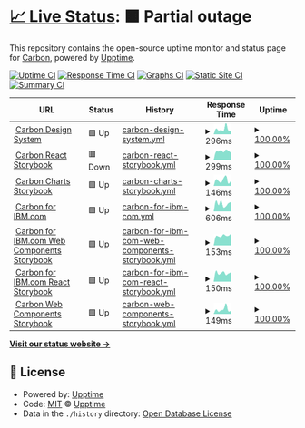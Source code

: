 # [📈 Live Status](https://carbon-design-system.github.io/uptime): <!--live status--> **🟧 Partial outage**

This repository contains the open-source uptime monitor and status page for [Carbon](https://www.carbondesignsystem.com/), powered by [Upptime](https://github.com/upptime/upptime).

[![Uptime CI](https://github.com/carbon-design-system/uptime/workflows/Uptime%20CI/badge.svg)](https://github.com/carbon-design-system/uptime/actions?query=workflow%3A%22Uptime+CI%22)
[![Response Time CI](https://github.com/carbon-design-system/uptime/workflows/Response%20Time%20CI/badge.svg)](https://github.com/carbon-design-system/uptime/actions?query=workflow%3A%22Response+Time+CI%22)
[![Graphs CI](https://github.com/carbon-design-system/uptime/workflows/Graphs%20CI/badge.svg)](https://github.com/carbon-design-system/uptime/actions?query=workflow%3A%22Graphs+CI%22)
[![Static Site CI](https://github.com/carbon-design-system/uptime/workflows/Static%20Site%20CI/badge.svg)](https://github.com/carbon-design-system/uptime/actions?query=workflow%3A%22Static+Site+CI%22)
[![Summary CI](https://github.com/carbon-design-system/uptime/workflows/Summary%20CI/badge.svg)](https://github.com/carbon-design-system/uptime/actions?query=workflow%3A%22Summary+CI%22)

<!--start: status pages-->
<!-- This summary is generated by Upptime (https://github.com/upptime/upptime) -->
<!-- Do not edit this manually, your changes will be overwritten -->
<!-- prettier-ignore -->
| URL | Status | History | Response Time | Uptime |
| --- | ------ | ------- | ------------- | ------ |
| <img alt="" src="https://favicons.githubusercontent.com/www.carbondesignsystem.com" height="13"> [Carbon Design System](https://www.carbondesignsystem.com) | 🟩 Up | [carbon-design-system.yml](https://github.com/carbon-design-system/uptime/commits/HEAD/history/carbon-design-system.yml) | <details><summary><img alt="Response time graph" src="./graphs/carbon-design-system/response-time-week.png" height="20"> 296ms</summary><br><a href="https://carbon-design-system.github.io/uptime/history/carbon-design-system"><img alt="Response time 1652" src="https://img.shields.io/endpoint?url=https%3A%2F%2Fraw.githubusercontent.com%2Fcarbon-design-system%2Fuptime%2FHEAD%2Fapi%2Fcarbon-design-system%2Fresponse-time.json"></a><br><a href="https://carbon-design-system.github.io/uptime/history/carbon-design-system"><img alt="24-hour response time 180" src="https://img.shields.io/endpoint?url=https%3A%2F%2Fraw.githubusercontent.com%2Fcarbon-design-system%2Fuptime%2FHEAD%2Fapi%2Fcarbon-design-system%2Fresponse-time-day.json"></a><br><a href="https://carbon-design-system.github.io/uptime/history/carbon-design-system"><img alt="7-day response time 296" src="https://img.shields.io/endpoint?url=https%3A%2F%2Fraw.githubusercontent.com%2Fcarbon-design-system%2Fuptime%2FHEAD%2Fapi%2Fcarbon-design-system%2Fresponse-time-week.json"></a><br><a href="https://carbon-design-system.github.io/uptime/history/carbon-design-system"><img alt="30-day response time 346" src="https://img.shields.io/endpoint?url=https%3A%2F%2Fraw.githubusercontent.com%2Fcarbon-design-system%2Fuptime%2FHEAD%2Fapi%2Fcarbon-design-system%2Fresponse-time-month.json"></a><br><a href="https://carbon-design-system.github.io/uptime/history/carbon-design-system"><img alt="1-year response time 1652" src="https://img.shields.io/endpoint?url=https%3A%2F%2Fraw.githubusercontent.com%2Fcarbon-design-system%2Fuptime%2FHEAD%2Fapi%2Fcarbon-design-system%2Fresponse-time-year.json"></a></details> | <details><summary><a href="https://carbon-design-system.github.io/uptime/history/carbon-design-system">100.00%</a></summary><a href="https://carbon-design-system.github.io/uptime/history/carbon-design-system"><img alt="All-time uptime 99.88%" src="https://img.shields.io/endpoint?url=https%3A%2F%2Fraw.githubusercontent.com%2Fcarbon-design-system%2Fuptime%2FHEAD%2Fapi%2Fcarbon-design-system%2Fuptime.json"></a><br><a href="https://carbon-design-system.github.io/uptime/history/carbon-design-system"><img alt="24-hour uptime 100.00%" src="https://img.shields.io/endpoint?url=https%3A%2F%2Fraw.githubusercontent.com%2Fcarbon-design-system%2Fuptime%2FHEAD%2Fapi%2Fcarbon-design-system%2Fuptime-day.json"></a><br><a href="https://carbon-design-system.github.io/uptime/history/carbon-design-system"><img alt="7-day uptime 100.00%" src="https://img.shields.io/endpoint?url=https%3A%2F%2Fraw.githubusercontent.com%2Fcarbon-design-system%2Fuptime%2FHEAD%2Fapi%2Fcarbon-design-system%2Fuptime-week.json"></a><br><a href="https://carbon-design-system.github.io/uptime/history/carbon-design-system"><img alt="30-day uptime 100.00%" src="https://img.shields.io/endpoint?url=https%3A%2F%2Fraw.githubusercontent.com%2Fcarbon-design-system%2Fuptime%2FHEAD%2Fapi%2Fcarbon-design-system%2Fuptime-month.json"></a><br><a href="https://carbon-design-system.github.io/uptime/history/carbon-design-system"><img alt="1-year uptime 99.88%" src="https://img.shields.io/endpoint?url=https%3A%2F%2Fraw.githubusercontent.com%2Fcarbon-design-system%2Fuptime%2FHEAD%2Fapi%2Fcarbon-design-system%2Fuptime-year.json"></a></details>
| <img alt="" src="https://favicons.githubusercontent.com/react.carbondesignsystem.com" height="13"> [Carbon React Storybook](https://react.carbondesignsystem.com) | 🟥 Down | [carbon-react-storybook.yml](https://github.com/carbon-design-system/uptime/commits/HEAD/history/carbon-react-storybook.yml) | <details><summary><img alt="Response time graph" src="./graphs/carbon-react-storybook/response-time-week.png" height="20"> 299ms</summary><br><a href="https://carbon-design-system.github.io/uptime/history/carbon-react-storybook"><img alt="Response time 441" src="https://img.shields.io/endpoint?url=https%3A%2F%2Fraw.githubusercontent.com%2Fcarbon-design-system%2Fuptime%2FHEAD%2Fapi%2Fcarbon-react-storybook%2Fresponse-time.json"></a><br><a href="https://carbon-design-system.github.io/uptime/history/carbon-react-storybook"><img alt="24-hour response time 249" src="https://img.shields.io/endpoint?url=https%3A%2F%2Fraw.githubusercontent.com%2Fcarbon-design-system%2Fuptime%2FHEAD%2Fapi%2Fcarbon-react-storybook%2Fresponse-time-day.json"></a><br><a href="https://carbon-design-system.github.io/uptime/history/carbon-react-storybook"><img alt="7-day response time 299" src="https://img.shields.io/endpoint?url=https%3A%2F%2Fraw.githubusercontent.com%2Fcarbon-design-system%2Fuptime%2FHEAD%2Fapi%2Fcarbon-react-storybook%2Fresponse-time-week.json"></a><br><a href="https://carbon-design-system.github.io/uptime/history/carbon-react-storybook"><img alt="30-day response time 277" src="https://img.shields.io/endpoint?url=https%3A%2F%2Fraw.githubusercontent.com%2Fcarbon-design-system%2Fuptime%2FHEAD%2Fapi%2Fcarbon-react-storybook%2Fresponse-time-month.json"></a><br><a href="https://carbon-design-system.github.io/uptime/history/carbon-react-storybook"><img alt="1-year response time 441" src="https://img.shields.io/endpoint?url=https%3A%2F%2Fraw.githubusercontent.com%2Fcarbon-design-system%2Fuptime%2FHEAD%2Fapi%2Fcarbon-react-storybook%2Fresponse-time-year.json"></a></details> | <details><summary><a href="https://carbon-design-system.github.io/uptime/history/carbon-react-storybook">100.00%</a></summary><a href="https://carbon-design-system.github.io/uptime/history/carbon-react-storybook"><img alt="All-time uptime 100.00%" src="https://img.shields.io/endpoint?url=https%3A%2F%2Fraw.githubusercontent.com%2Fcarbon-design-system%2Fuptime%2FHEAD%2Fapi%2Fcarbon-react-storybook%2Fuptime.json"></a><br><a href="https://carbon-design-system.github.io/uptime/history/carbon-react-storybook"><img alt="24-hour uptime 99.99%" src="https://img.shields.io/endpoint?url=https%3A%2F%2Fraw.githubusercontent.com%2Fcarbon-design-system%2Fuptime%2FHEAD%2Fapi%2Fcarbon-react-storybook%2Fuptime-day.json"></a><br><a href="https://carbon-design-system.github.io/uptime/history/carbon-react-storybook"><img alt="7-day uptime 100.00%" src="https://img.shields.io/endpoint?url=https%3A%2F%2Fraw.githubusercontent.com%2Fcarbon-design-system%2Fuptime%2FHEAD%2Fapi%2Fcarbon-react-storybook%2Fuptime-week.json"></a><br><a href="https://carbon-design-system.github.io/uptime/history/carbon-react-storybook"><img alt="30-day uptime 100.00%" src="https://img.shields.io/endpoint?url=https%3A%2F%2Fraw.githubusercontent.com%2Fcarbon-design-system%2Fuptime%2FHEAD%2Fapi%2Fcarbon-react-storybook%2Fuptime-month.json"></a><br><a href="https://carbon-design-system.github.io/uptime/history/carbon-react-storybook"><img alt="1-year uptime 100.00%" src="https://img.shields.io/endpoint?url=https%3A%2F%2Fraw.githubusercontent.com%2Fcarbon-design-system%2Fuptime%2FHEAD%2Fapi%2Fcarbon-react-storybook%2Fuptime-year.json"></a></details>
| <img alt="" src="https://favicons.githubusercontent.com/charts.carbondesignsystem.com" height="13"> [Carbon Charts Storybook](https://charts.carbondesignsystem.com) | 🟩 Up | [carbon-charts-storybook.yml](https://github.com/carbon-design-system/uptime/commits/HEAD/history/carbon-charts-storybook.yml) | <details><summary><img alt="Response time graph" src="./graphs/carbon-charts-storybook/response-time-week.png" height="20"> 146ms</summary><br><a href="https://carbon-design-system.github.io/uptime/history/carbon-charts-storybook"><img alt="Response time 147" src="https://img.shields.io/endpoint?url=https%3A%2F%2Fraw.githubusercontent.com%2Fcarbon-design-system%2Fuptime%2FHEAD%2Fapi%2Fcarbon-charts-storybook%2Fresponse-time.json"></a><br><a href="https://carbon-design-system.github.io/uptime/history/carbon-charts-storybook"><img alt="24-hour response time 117" src="https://img.shields.io/endpoint?url=https%3A%2F%2Fraw.githubusercontent.com%2Fcarbon-design-system%2Fuptime%2FHEAD%2Fapi%2Fcarbon-charts-storybook%2Fresponse-time-day.json"></a><br><a href="https://carbon-design-system.github.io/uptime/history/carbon-charts-storybook"><img alt="7-day response time 146" src="https://img.shields.io/endpoint?url=https%3A%2F%2Fraw.githubusercontent.com%2Fcarbon-design-system%2Fuptime%2FHEAD%2Fapi%2Fcarbon-charts-storybook%2Fresponse-time-week.json"></a><br><a href="https://carbon-design-system.github.io/uptime/history/carbon-charts-storybook"><img alt="30-day response time 138" src="https://img.shields.io/endpoint?url=https%3A%2F%2Fraw.githubusercontent.com%2Fcarbon-design-system%2Fuptime%2FHEAD%2Fapi%2Fcarbon-charts-storybook%2Fresponse-time-month.json"></a><br><a href="https://carbon-design-system.github.io/uptime/history/carbon-charts-storybook"><img alt="1-year response time 147" src="https://img.shields.io/endpoint?url=https%3A%2F%2Fraw.githubusercontent.com%2Fcarbon-design-system%2Fuptime%2FHEAD%2Fapi%2Fcarbon-charts-storybook%2Fresponse-time-year.json"></a></details> | <details><summary><a href="https://carbon-design-system.github.io/uptime/history/carbon-charts-storybook">100.00%</a></summary><a href="https://carbon-design-system.github.io/uptime/history/carbon-charts-storybook"><img alt="All-time uptime 100.00%" src="https://img.shields.io/endpoint?url=https%3A%2F%2Fraw.githubusercontent.com%2Fcarbon-design-system%2Fuptime%2FHEAD%2Fapi%2Fcarbon-charts-storybook%2Fuptime.json"></a><br><a href="https://carbon-design-system.github.io/uptime/history/carbon-charts-storybook"><img alt="24-hour uptime 100.00%" src="https://img.shields.io/endpoint?url=https%3A%2F%2Fraw.githubusercontent.com%2Fcarbon-design-system%2Fuptime%2FHEAD%2Fapi%2Fcarbon-charts-storybook%2Fuptime-day.json"></a><br><a href="https://carbon-design-system.github.io/uptime/history/carbon-charts-storybook"><img alt="7-day uptime 100.00%" src="https://img.shields.io/endpoint?url=https%3A%2F%2Fraw.githubusercontent.com%2Fcarbon-design-system%2Fuptime%2FHEAD%2Fapi%2Fcarbon-charts-storybook%2Fuptime-week.json"></a><br><a href="https://carbon-design-system.github.io/uptime/history/carbon-charts-storybook"><img alt="30-day uptime 100.00%" src="https://img.shields.io/endpoint?url=https%3A%2F%2Fraw.githubusercontent.com%2Fcarbon-design-system%2Fuptime%2FHEAD%2Fapi%2Fcarbon-charts-storybook%2Fuptime-month.json"></a><br><a href="https://carbon-design-system.github.io/uptime/history/carbon-charts-storybook"><img alt="1-year uptime 100.00%" src="https://img.shields.io/endpoint?url=https%3A%2F%2Fraw.githubusercontent.com%2Fcarbon-design-system%2Fuptime%2FHEAD%2Fapi%2Fcarbon-charts-storybook%2Fuptime-year.json"></a></details>
| <img alt="" src="https://favicons.githubusercontent.com/www.ibm.com" height="13"> [Carbon for IBM.com](https://www.ibm.com/standards/carbon) | 🟩 Up | [carbon-for-ibm-com.yml](https://github.com/carbon-design-system/uptime/commits/HEAD/history/carbon-for-ibm-com.yml) | <details><summary><img alt="Response time graph" src="./graphs/carbon-for-ibm-com/response-time-week.png" height="20"> 606ms</summary><br><a href="https://carbon-design-system.github.io/uptime/history/carbon-for-ibm-com"><img alt="Response time 619" src="https://img.shields.io/endpoint?url=https%3A%2F%2Fraw.githubusercontent.com%2Fcarbon-design-system%2Fuptime%2FHEAD%2Fapi%2Fcarbon-for-ibm-com%2Fresponse-time.json"></a><br><a href="https://carbon-design-system.github.io/uptime/history/carbon-for-ibm-com"><img alt="24-hour response time 732" src="https://img.shields.io/endpoint?url=https%3A%2F%2Fraw.githubusercontent.com%2Fcarbon-design-system%2Fuptime%2FHEAD%2Fapi%2Fcarbon-for-ibm-com%2Fresponse-time-day.json"></a><br><a href="https://carbon-design-system.github.io/uptime/history/carbon-for-ibm-com"><img alt="7-day response time 606" src="https://img.shields.io/endpoint?url=https%3A%2F%2Fraw.githubusercontent.com%2Fcarbon-design-system%2Fuptime%2FHEAD%2Fapi%2Fcarbon-for-ibm-com%2Fresponse-time-week.json"></a><br><a href="https://carbon-design-system.github.io/uptime/history/carbon-for-ibm-com"><img alt="30-day response time 635" src="https://img.shields.io/endpoint?url=https%3A%2F%2Fraw.githubusercontent.com%2Fcarbon-design-system%2Fuptime%2FHEAD%2Fapi%2Fcarbon-for-ibm-com%2Fresponse-time-month.json"></a><br><a href="https://carbon-design-system.github.io/uptime/history/carbon-for-ibm-com"><img alt="1-year response time 619" src="https://img.shields.io/endpoint?url=https%3A%2F%2Fraw.githubusercontent.com%2Fcarbon-design-system%2Fuptime%2FHEAD%2Fapi%2Fcarbon-for-ibm-com%2Fresponse-time-year.json"></a></details> | <details><summary><a href="https://carbon-design-system.github.io/uptime/history/carbon-for-ibm-com">100.00%</a></summary><a href="https://carbon-design-system.github.io/uptime/history/carbon-for-ibm-com"><img alt="All-time uptime 100.00%" src="https://img.shields.io/endpoint?url=https%3A%2F%2Fraw.githubusercontent.com%2Fcarbon-design-system%2Fuptime%2FHEAD%2Fapi%2Fcarbon-for-ibm-com%2Fuptime.json"></a><br><a href="https://carbon-design-system.github.io/uptime/history/carbon-for-ibm-com"><img alt="24-hour uptime 100.00%" src="https://img.shields.io/endpoint?url=https%3A%2F%2Fraw.githubusercontent.com%2Fcarbon-design-system%2Fuptime%2FHEAD%2Fapi%2Fcarbon-for-ibm-com%2Fuptime-day.json"></a><br><a href="https://carbon-design-system.github.io/uptime/history/carbon-for-ibm-com"><img alt="7-day uptime 100.00%" src="https://img.shields.io/endpoint?url=https%3A%2F%2Fraw.githubusercontent.com%2Fcarbon-design-system%2Fuptime%2FHEAD%2Fapi%2Fcarbon-for-ibm-com%2Fuptime-week.json"></a><br><a href="https://carbon-design-system.github.io/uptime/history/carbon-for-ibm-com"><img alt="30-day uptime 100.00%" src="https://img.shields.io/endpoint?url=https%3A%2F%2Fraw.githubusercontent.com%2Fcarbon-design-system%2Fuptime%2FHEAD%2Fapi%2Fcarbon-for-ibm-com%2Fuptime-month.json"></a><br><a href="https://carbon-design-system.github.io/uptime/history/carbon-for-ibm-com"><img alt="1-year uptime 100.00%" src="https://img.shields.io/endpoint?url=https%3A%2F%2Fraw.githubusercontent.com%2Fcarbon-design-system%2Fuptime%2FHEAD%2Fapi%2Fcarbon-for-ibm-com%2Fuptime-year.json"></a></details>
| <img alt="" src="https://favicons.githubusercontent.com/www.ibm.com" height="13"> [Carbon for IBM.com Web Components Storybook](https://www.ibm.com/standards/carbon/web-components) | 🟩 Up | [carbon-for-ibm-com-web-components-storybook.yml](https://github.com/carbon-design-system/uptime/commits/HEAD/history/carbon-for-ibm-com-web-components-storybook.yml) | <details><summary><img alt="Response time graph" src="./graphs/carbon-for-ibm-com-web-components-storybook/response-time-week.png" height="20"> 153ms</summary><br><a href="https://carbon-design-system.github.io/uptime/history/carbon-for-ibm-com-web-components-storybook"><img alt="Response time 223" src="https://img.shields.io/endpoint?url=https%3A%2F%2Fraw.githubusercontent.com%2Fcarbon-design-system%2Fuptime%2FHEAD%2Fapi%2Fcarbon-for-ibm-com-web-components-storybook%2Fresponse-time.json"></a><br><a href="https://carbon-design-system.github.io/uptime/history/carbon-for-ibm-com-web-components-storybook"><img alt="24-hour response time 179" src="https://img.shields.io/endpoint?url=https%3A%2F%2Fraw.githubusercontent.com%2Fcarbon-design-system%2Fuptime%2FHEAD%2Fapi%2Fcarbon-for-ibm-com-web-components-storybook%2Fresponse-time-day.json"></a><br><a href="https://carbon-design-system.github.io/uptime/history/carbon-for-ibm-com-web-components-storybook"><img alt="7-day response time 153" src="https://img.shields.io/endpoint?url=https%3A%2F%2Fraw.githubusercontent.com%2Fcarbon-design-system%2Fuptime%2FHEAD%2Fapi%2Fcarbon-for-ibm-com-web-components-storybook%2Fresponse-time-week.json"></a><br><a href="https://carbon-design-system.github.io/uptime/history/carbon-for-ibm-com-web-components-storybook"><img alt="30-day response time 212" src="https://img.shields.io/endpoint?url=https%3A%2F%2Fraw.githubusercontent.com%2Fcarbon-design-system%2Fuptime%2FHEAD%2Fapi%2Fcarbon-for-ibm-com-web-components-storybook%2Fresponse-time-month.json"></a><br><a href="https://carbon-design-system.github.io/uptime/history/carbon-for-ibm-com-web-components-storybook"><img alt="1-year response time 223" src="https://img.shields.io/endpoint?url=https%3A%2F%2Fraw.githubusercontent.com%2Fcarbon-design-system%2Fuptime%2FHEAD%2Fapi%2Fcarbon-for-ibm-com-web-components-storybook%2Fresponse-time-year.json"></a></details> | <details><summary><a href="https://carbon-design-system.github.io/uptime/history/carbon-for-ibm-com-web-components-storybook">100.00%</a></summary><a href="https://carbon-design-system.github.io/uptime/history/carbon-for-ibm-com-web-components-storybook"><img alt="All-time uptime 100.00%" src="https://img.shields.io/endpoint?url=https%3A%2F%2Fraw.githubusercontent.com%2Fcarbon-design-system%2Fuptime%2FHEAD%2Fapi%2Fcarbon-for-ibm-com-web-components-storybook%2Fuptime.json"></a><br><a href="https://carbon-design-system.github.io/uptime/history/carbon-for-ibm-com-web-components-storybook"><img alt="24-hour uptime 100.00%" src="https://img.shields.io/endpoint?url=https%3A%2F%2Fraw.githubusercontent.com%2Fcarbon-design-system%2Fuptime%2FHEAD%2Fapi%2Fcarbon-for-ibm-com-web-components-storybook%2Fuptime-day.json"></a><br><a href="https://carbon-design-system.github.io/uptime/history/carbon-for-ibm-com-web-components-storybook"><img alt="7-day uptime 100.00%" src="https://img.shields.io/endpoint?url=https%3A%2F%2Fraw.githubusercontent.com%2Fcarbon-design-system%2Fuptime%2FHEAD%2Fapi%2Fcarbon-for-ibm-com-web-components-storybook%2Fuptime-week.json"></a><br><a href="https://carbon-design-system.github.io/uptime/history/carbon-for-ibm-com-web-components-storybook"><img alt="30-day uptime 100.00%" src="https://img.shields.io/endpoint?url=https%3A%2F%2Fraw.githubusercontent.com%2Fcarbon-design-system%2Fuptime%2FHEAD%2Fapi%2Fcarbon-for-ibm-com-web-components-storybook%2Fuptime-month.json"></a><br><a href="https://carbon-design-system.github.io/uptime/history/carbon-for-ibm-com-web-components-storybook"><img alt="1-year uptime 100.00%" src="https://img.shields.io/endpoint?url=https%3A%2F%2Fraw.githubusercontent.com%2Fcarbon-design-system%2Fuptime%2FHEAD%2Fapi%2Fcarbon-for-ibm-com-web-components-storybook%2Fuptime-year.json"></a></details>
| <img alt="" src="https://favicons.githubusercontent.com/www.ibm.com" height="13"> [Carbon for IBM.com React Storybook](https://www.ibm.com/standards/carbon/react) | 🟩 Up | [carbon-for-ibm-com-react-storybook.yml](https://github.com/carbon-design-system/uptime/commits/HEAD/history/carbon-for-ibm-com-react-storybook.yml) | <details><summary><img alt="Response time graph" src="./graphs/carbon-for-ibm-com-react-storybook/response-time-week.png" height="20"> 150ms</summary><br><a href="https://carbon-design-system.github.io/uptime/history/carbon-for-ibm-com-react-storybook"><img alt="Response time 229" src="https://img.shields.io/endpoint?url=https%3A%2F%2Fraw.githubusercontent.com%2Fcarbon-design-system%2Fuptime%2FHEAD%2Fapi%2Fcarbon-for-ibm-com-react-storybook%2Fresponse-time.json"></a><br><a href="https://carbon-design-system.github.io/uptime/history/carbon-for-ibm-com-react-storybook"><img alt="24-hour response time 161" src="https://img.shields.io/endpoint?url=https%3A%2F%2Fraw.githubusercontent.com%2Fcarbon-design-system%2Fuptime%2FHEAD%2Fapi%2Fcarbon-for-ibm-com-react-storybook%2Fresponse-time-day.json"></a><br><a href="https://carbon-design-system.github.io/uptime/history/carbon-for-ibm-com-react-storybook"><img alt="7-day response time 150" src="https://img.shields.io/endpoint?url=https%3A%2F%2Fraw.githubusercontent.com%2Fcarbon-design-system%2Fuptime%2FHEAD%2Fapi%2Fcarbon-for-ibm-com-react-storybook%2Fresponse-time-week.json"></a><br><a href="https://carbon-design-system.github.io/uptime/history/carbon-for-ibm-com-react-storybook"><img alt="30-day response time 182" src="https://img.shields.io/endpoint?url=https%3A%2F%2Fraw.githubusercontent.com%2Fcarbon-design-system%2Fuptime%2FHEAD%2Fapi%2Fcarbon-for-ibm-com-react-storybook%2Fresponse-time-month.json"></a><br><a href="https://carbon-design-system.github.io/uptime/history/carbon-for-ibm-com-react-storybook"><img alt="1-year response time 229" src="https://img.shields.io/endpoint?url=https%3A%2F%2Fraw.githubusercontent.com%2Fcarbon-design-system%2Fuptime%2FHEAD%2Fapi%2Fcarbon-for-ibm-com-react-storybook%2Fresponse-time-year.json"></a></details> | <details><summary><a href="https://carbon-design-system.github.io/uptime/history/carbon-for-ibm-com-react-storybook">100.00%</a></summary><a href="https://carbon-design-system.github.io/uptime/history/carbon-for-ibm-com-react-storybook"><img alt="All-time uptime 100.00%" src="https://img.shields.io/endpoint?url=https%3A%2F%2Fraw.githubusercontent.com%2Fcarbon-design-system%2Fuptime%2FHEAD%2Fapi%2Fcarbon-for-ibm-com-react-storybook%2Fuptime.json"></a><br><a href="https://carbon-design-system.github.io/uptime/history/carbon-for-ibm-com-react-storybook"><img alt="24-hour uptime 100.00%" src="https://img.shields.io/endpoint?url=https%3A%2F%2Fraw.githubusercontent.com%2Fcarbon-design-system%2Fuptime%2FHEAD%2Fapi%2Fcarbon-for-ibm-com-react-storybook%2Fuptime-day.json"></a><br><a href="https://carbon-design-system.github.io/uptime/history/carbon-for-ibm-com-react-storybook"><img alt="7-day uptime 100.00%" src="https://img.shields.io/endpoint?url=https%3A%2F%2Fraw.githubusercontent.com%2Fcarbon-design-system%2Fuptime%2FHEAD%2Fapi%2Fcarbon-for-ibm-com-react-storybook%2Fuptime-week.json"></a><br><a href="https://carbon-design-system.github.io/uptime/history/carbon-for-ibm-com-react-storybook"><img alt="30-day uptime 100.00%" src="https://img.shields.io/endpoint?url=https%3A%2F%2Fraw.githubusercontent.com%2Fcarbon-design-system%2Fuptime%2FHEAD%2Fapi%2Fcarbon-for-ibm-com-react-storybook%2Fuptime-month.json"></a><br><a href="https://carbon-design-system.github.io/uptime/history/carbon-for-ibm-com-react-storybook"><img alt="1-year uptime 100.00%" src="https://img.shields.io/endpoint?url=https%3A%2F%2Fraw.githubusercontent.com%2Fcarbon-design-system%2Fuptime%2FHEAD%2Fapi%2Fcarbon-for-ibm-com-react-storybook%2Fuptime-year.json"></a></details>
| <img alt="" src="https://favicons.githubusercontent.com/web-components.carbondesignsystem.com" height="13"> [Carbon Web Components Storybook](https://web-components.carbondesignsystem.com) | 🟩 Up | [carbon-web-components-storybook.yml](https://github.com/carbon-design-system/uptime/commits/HEAD/history/carbon-web-components-storybook.yml) | <details><summary><img alt="Response time graph" src="./graphs/carbon-web-components-storybook/response-time-week.png" height="20"> 149ms</summary><br><a href="https://carbon-design-system.github.io/uptime/history/carbon-web-components-storybook"><img alt="Response time 172" src="https://img.shields.io/endpoint?url=https%3A%2F%2Fraw.githubusercontent.com%2Fcarbon-design-system%2Fuptime%2FHEAD%2Fapi%2Fcarbon-web-components-storybook%2Fresponse-time.json"></a><br><a href="https://carbon-design-system.github.io/uptime/history/carbon-web-components-storybook"><img alt="24-hour response time 95" src="https://img.shields.io/endpoint?url=https%3A%2F%2Fraw.githubusercontent.com%2Fcarbon-design-system%2Fuptime%2FHEAD%2Fapi%2Fcarbon-web-components-storybook%2Fresponse-time-day.json"></a><br><a href="https://carbon-design-system.github.io/uptime/history/carbon-web-components-storybook"><img alt="7-day response time 149" src="https://img.shields.io/endpoint?url=https%3A%2F%2Fraw.githubusercontent.com%2Fcarbon-design-system%2Fuptime%2FHEAD%2Fapi%2Fcarbon-web-components-storybook%2Fresponse-time-week.json"></a><br><a href="https://carbon-design-system.github.io/uptime/history/carbon-web-components-storybook"><img alt="30-day response time 142" src="https://img.shields.io/endpoint?url=https%3A%2F%2Fraw.githubusercontent.com%2Fcarbon-design-system%2Fuptime%2FHEAD%2Fapi%2Fcarbon-web-components-storybook%2Fresponse-time-month.json"></a><br><a href="https://carbon-design-system.github.io/uptime/history/carbon-web-components-storybook"><img alt="1-year response time 172" src="https://img.shields.io/endpoint?url=https%3A%2F%2Fraw.githubusercontent.com%2Fcarbon-design-system%2Fuptime%2FHEAD%2Fapi%2Fcarbon-web-components-storybook%2Fresponse-time-year.json"></a></details> | <details><summary><a href="https://carbon-design-system.github.io/uptime/history/carbon-web-components-storybook">100.00%</a></summary><a href="https://carbon-design-system.github.io/uptime/history/carbon-web-components-storybook"><img alt="All-time uptime 100.00%" src="https://img.shields.io/endpoint?url=https%3A%2F%2Fraw.githubusercontent.com%2Fcarbon-design-system%2Fuptime%2FHEAD%2Fapi%2Fcarbon-web-components-storybook%2Fuptime.json"></a><br><a href="https://carbon-design-system.github.io/uptime/history/carbon-web-components-storybook"><img alt="24-hour uptime 100.00%" src="https://img.shields.io/endpoint?url=https%3A%2F%2Fraw.githubusercontent.com%2Fcarbon-design-system%2Fuptime%2FHEAD%2Fapi%2Fcarbon-web-components-storybook%2Fuptime-day.json"></a><br><a href="https://carbon-design-system.github.io/uptime/history/carbon-web-components-storybook"><img alt="7-day uptime 100.00%" src="https://img.shields.io/endpoint?url=https%3A%2F%2Fraw.githubusercontent.com%2Fcarbon-design-system%2Fuptime%2FHEAD%2Fapi%2Fcarbon-web-components-storybook%2Fuptime-week.json"></a><br><a href="https://carbon-design-system.github.io/uptime/history/carbon-web-components-storybook"><img alt="30-day uptime 100.00%" src="https://img.shields.io/endpoint?url=https%3A%2F%2Fraw.githubusercontent.com%2Fcarbon-design-system%2Fuptime%2FHEAD%2Fapi%2Fcarbon-web-components-storybook%2Fuptime-month.json"></a><br><a href="https://carbon-design-system.github.io/uptime/history/carbon-web-components-storybook"><img alt="1-year uptime 100.00%" src="https://img.shields.io/endpoint?url=https%3A%2F%2Fraw.githubusercontent.com%2Fcarbon-design-system%2Fuptime%2FHEAD%2Fapi%2Fcarbon-web-components-storybook%2Fuptime-year.json"></a></details>

<!--end: status pages-->

[**Visit our status website →**](https://carbon-design-system.github.io/uptime)

## 📄 License

- Powered by: [Upptime](https://github.com/upptime/upptime)
- Code: [MIT](./LICENSE) © [Upptime](https://upptime.js.org)
- Data in the `./history` directory: [Open Database License](https://opendatacommons.org/licenses/odbl/1-0/)
